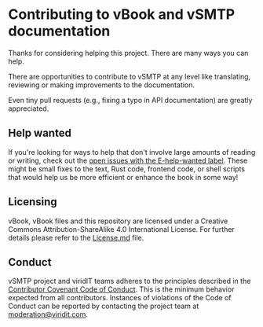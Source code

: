 # Contributing to vBook and vSMTP documentation

Thanks for considering helping this project. There are many ways you can help.

There are opportunities to contribute to vSMTP at any level like translating, reviewing or making improvements to the documentation.

Even tiny pull requests (e.g., fixing a typo in API documentation) are greatly
appreciated.

## Help wanted

If you're looking for ways to help that don't involve large amounts of
reading or writing, check out the [open issues with the E-help-wanted
label][help-wanted]. These might be small fixes to the text, Rust code,
frontend code, or shell scripts that would help us be more efficient or
enhance the book in some way!

[help-wanted]: https://github.com/viridit/vbook/issues?q=is%3Aopen+is%3Aissue+label%3AE-help-wanted


## Licensing

vBook, vBook files and this repository are licensed under a Creative Commons Attribution-ShareAlike 4.0 International License. For further details please refer to the [License.md][License] file.

[License]: https://github.com/viridIT/vBook/blob/main/LICENSE.md


## Conduct

vSMTP project and viridIT teams adheres to the principles described in the
[Contributor Covenant Code of Conduct](https://www.contributor-covenant.org/version/1/4/code-of-conduct/).
This is the minimum behavior expected from all contributors. Instances of
violations of the Code of Conduct can be reported by contacting the project team
at [moderation@viridit.com](mailto:moderation@viridit.com).